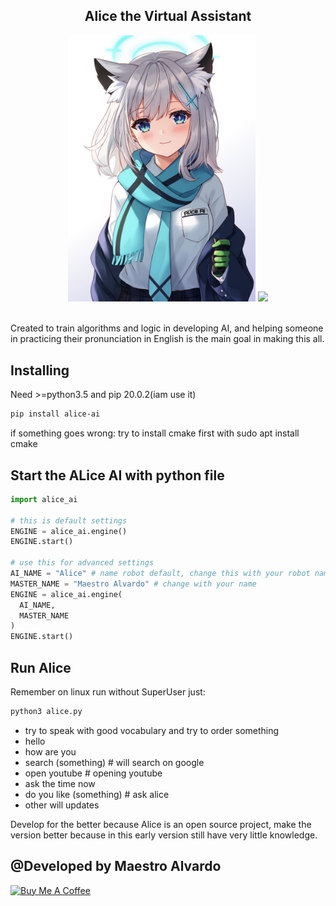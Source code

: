 <div align="center">
  <h2>Alice the Virtual Assistant</h2>
  <img alt="https://w0.peakpx.com/wallpaper/368/441/HD-wallpaper-cute-anime-girl-anime-cat-girl-anime-girl-cartoon-cat-girl-cute-anime.jpg" src="https://github.com/maestroal/alice/blob/main/alice.jpg" width="300"/>
  <img src="https://img.shields.io/badge/-PYTHON-0000ff?style=flat-square&logo=Python&logoColor=white"/>

</div><br>

Created to train algorithms and logic in developing AI, and helping someone in practicing their pronunciation in English is the main goal in making this all.

## Installing
Need >=python3.5 and pip 20.0.2(iam use it)
```markdown
pip install alice-ai
```
<p>if something goes wrong: try to install cmake first with sudo apt install cmake</p>

## Start the ALice AI with python file
```python
import alice_ai

# this is default settings
ENGINE = alice_ai.engine()
ENGINE.start()

# use this for advanced settings
AI_NAME = "Alice" # name robot default, change this with your robot names
MASTER_NAME = "Maestro Alvardo" # change with your name
ENGINE = alice_ai.engine(
  AI_NAME,
  MASTER_NAME
)
ENGINE.start()
```
## Run Alice
Remember on linux run without SuperUser just:
```bash
python3 alice.py
```

- try to speak with good vocabulary and try to order something
- hello
- how are you
- search (something) # will search on google
- open youtube # opening youtube
- ask the time now
- do you like (something) # ask alice
- other will updates

<p>Develop for the better because Alice is an open source project, make the version better because in this early version still have very little knowledge.</p>


## @Developed by Maestro Alvardo
<a href="https://www.buymeacoffee.com/maestroal" target="_blank"><img src="https://cdn.buymeacoffee.com/buttons/default-orange.png" alt="Buy Me A Coffee" height="41" width="174"></a>
